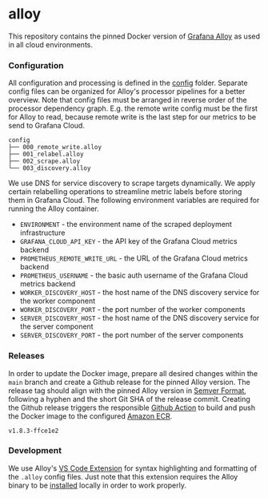 # alloy

This repository contains the pinned Docker version of [Grafana Alloy] as used in all
cloud environments.

### Configuration

All configuration and processing is defined in the [config](./config/) folder.
Separate config files can be organized for Alloy's processor pipelines for a
better overview. Note that config files must be arranged in reverse order of the
processor dependency graph. E.g. the remote write config must be the first for
Alloy to read, because remote write is the last step for our metrics to be send
to Grafana Cloud.

```
config
├── 000_remote_write.alloy
├── 001_relabel.alloy
├── 002_scrape.alloy
└── 003_discovery.alloy
```

We use DNS for service discovery to scrape targets dynamically. We apply certain
relabelling operations to streamline metric labels before storing them in
Grafana Cloud. The following environment variables are required for running the
Alloy container.

- `ENVIRONMENT` - the environment name of the scraped deployment infrastructure
- `GRAFANA_CLOUD_API_KEY` - the API key of the Grafana Cloud metrics backend
- `PROMETHEUS_REMOTE_WRITE_URL` - the URL of the Grafana Cloud metrics backend
- `PROMETHEUS_USERNAME` - the basic auth username of the Grafana Cloud metrics backend
- `WORKER_DISCOVERY_HOST` - the host name of the DNS discovery service for the worker component
- `WORKER_DISCOVERY_PORT` - the port number of the worker components
- `SERVER_DISCOVERY_HOST` - the host name of the DNS discovery service for the server component
- `SERVER_DISCOVERY_PORT` - the port number of the server components

### Releases

In order to update the Docker image, prepare all desired changes within the
`main` branch and create a Github release for the pinned Alloy version. The
release tag should align with the pinned Alloy version in [Semver Format],
following a hyphen and the short Git SHA of the release commit. Creating the
Github release triggers the responsible [Github Action] to build and push the
Docker image to the configured [Amazon ECR].

```
v1.8.3-ffce1e2
```

### Development

We use Alloy's [VS Code Extension] for syntax highlighting and formatting of the
`.alloy` config files. Just note that this extension requires the Alloy binary
to be [installed] locally in order to work properly.

[Amazon ECR]: https://docs.aws.amazon.com/ecr
[Github Action]: .github/workflows/docker-release.yaml
[Grafana Alloy]: https://grafana.com/docs/alloy/latest
[Semver Format]: https://semver.org
[VS Code Extension]: https://github.com/grafana/vscode-alloy
[installed]: https://grafana.com/docs/alloy/latest/set-up/install
